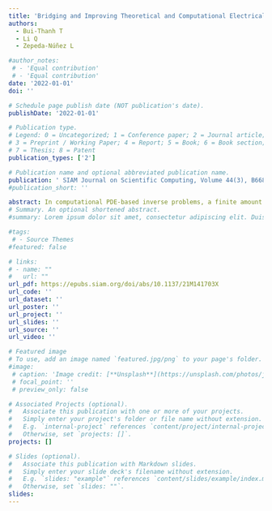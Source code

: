 ```yaml
---
title: 'Bridging and Improving Theoretical and Computational Electrical Impedance Tomography via Data Completion'
authors:
  - Bui-Thanh T
  - Li Q
  - Zepeda-Núñez L

#author_notes:
 # - 'Equal contribution'
 # - 'Equal contribution'
date: '2022-01-01'
doi: ''

# Schedule page publish date (NOT publication's date).
publishDate: '2022-01-01'

# Publication type.
# Legend: 0 = Uncategorized; 1 = Conference paper; 2 = Journal article;
# 3 = Preprint / Working Paper; 4 = Report; 5 = Book; 6 = Book section;
# 7 = Thesis; 8 = Patent
publication_types: ['2']

# Publication name and optional abbreviated publication name.
publication: ' SIAM Journal on Scientific Computing, Volume 44(3), B668-B693'
#publication_short: ''

abstract: In computational PDE-based inverse problems, a finite amount of data is collected to infer unknown parameters in the PDE. In order to obtain accurate inferences, the collected data must be informative about the unknown parameters. How to decide which data is most informative and how to efficiently sample it is the notoriously challenging task of optimal experimental design (OED). In this context, the best, and often infeasible, scenario is when the full input-to-output (ItO) map, i.e., an infinite amount of data, is available; This is the typical setting in many theoretical inverse problems, which is used to guarantee the unique parameter reconstruction. These two different settings have created a gap between computational and theoretical inverse problems, where finite and infinite amounts of data are used, respectively. In this article we aim to bridge this gap while circumventing the OED task. This is achieved by exploiting the structures of the ItO data from the underlying inverse problem, using the electrical impedance tomography (EIT) problem as an example. To accomplish our goal, we leverage the rank structure of the EIT model and formulate the ItO matrix\textemdash the discretized ItO map\textemdash as an $\mathcal{H}$-matrix whose off-diagonal blocks are low rank. This suggests that, when equipped with the matrix completion technique, one can recover the full ItO matrix, with high probability, from a subset of its entries sampled following the rank structure; The data in the diagonal blocks is informative and should be fully sampled, while data in the off-diagonal blocks can be subsampled. This recovered ItO matrix is then utilized to present the full ItO map up to a discretization error, paving the way to connect with the problem in the theoretical setting where the unique reconstruction of parameters is guaranteed. This strategy achieves two goals; (I) it bridges the gap between the finite- and infinite-dimensional settings for numerical and theoretical inverse problems and (II) it improves the quality of computational inverse solutions. We detail the theory for the EIT model and provide numerical verification to both EIT and optical tomography problems.
# Summary. An optional shortened abstract.
#summary: Lorem ipsum dolor sit amet, consectetur adipiscing elit. Duis posuere tellus ac convallis placerat. Proin tincidunt magna sed ex sollicitudin condimentum.

#tags:
 # - Source Themes
#featured: false

# links:
# - name: ""
#   url: ""
url_pdf: https://epubs.siam.org/doi/abs/10.1137/21M141703X
url_code: ''
url_dataset: ''
url_poster: ''
url_project: ''
url_slides: ''
url_source: ''
url_video: ''

# Featured image
# To use, add an image named `featured.jpg/png` to your page's folder.
#image:
 # caption: 'Image credit: [**Unsplash**](https://unsplash.com/photos/jdD8gXaTZsc)'
 # focal_point: ''
 # preview_only: false

# Associated Projects (optional).
#   Associate this publication with one or more of your projects.
#   Simply enter your project's folder or file name without extension.
#   E.g. `internal-project` references `content/project/internal-project/index.md`.
#   Otherwise, set `projects: []`.
projects: []

# Slides (optional).
#   Associate this publication with Markdown slides.
#   Simply enter your slide deck's filename without extension.
#   E.g. `slides: "example"` references `content/slides/example/index.md`.
#   Otherwise, set `slides: ""`.
slides:
---
```



